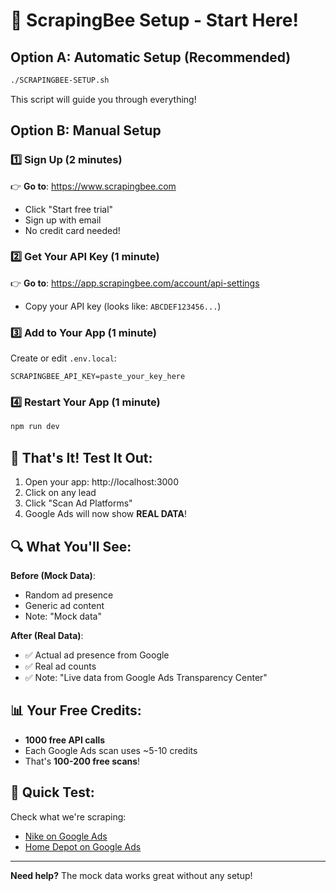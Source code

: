 # 🐝 ScrapingBee Setup - Start Here!

## Option A: Automatic Setup (Recommended)
```bash
./SCRAPINGBEE-SETUP.sh
```
This script will guide you through everything!

## Option B: Manual Setup

### 1️⃣ Sign Up (2 minutes)
👉 **Go to**: https://www.scrapingbee.com
- Click "Start free trial"
- Sign up with email
- No credit card needed!

### 2️⃣ Get Your API Key (1 minute)
👉 **Go to**: https://app.scrapingbee.com/account/api-settings
- Copy your API key (looks like: `ABCDEF123456...`)

### 3️⃣ Add to Your App (1 minute)
Create or edit `.env.local`:
```
SCRAPINGBEE_API_KEY=paste_your_key_here
```

### 4️⃣ Restart Your App (1 minute)
```bash
npm run dev
```

## 🎉 That's It! Test It Out:

1. Open your app: http://localhost:3000
2. Click on any lead
3. Click "Scan Ad Platforms" 
4. Google Ads will now show **REAL DATA**!

## 🔍 What You'll See:

**Before (Mock Data)**:
- Random ad presence
- Generic ad content
- Note: "Mock data"

**After (Real Data)**:
- ✅ Actual ad presence from Google
- ✅ Real ad counts
- ✅ Note: "Live data from Google Ads Transparency Center"

## 📊 Your Free Credits:
- **1000 free API calls**
- Each Google Ads scan uses ~5-10 credits
- That's **100-200 free scans**!

## 🚨 Quick Test:
Check what we're scraping:
- [Nike on Google Ads](https://adstransparency.google.com/?region=US&query=Nike)
- [Home Depot on Google Ads](https://adstransparency.google.com/?region=US&query=Home%20Depot)

---

**Need help?** The mock data works great without any setup! 